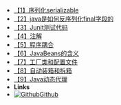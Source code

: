 - [【1】序列化serializable](Java/【1】序列化serializable)
- [【2】java是如何反序列化final字段的](Java/【2】java是如何反序列化final字段的)
- [【3】Junit测试代码](Java/【3】Junit测试代码)
- [【4】注解](Java/【4】注解)
- [【5】程序耦合](Java/【5】程序耦合)
- [【6】JavaBeans的含义](Java/【6】JavaBeans的含义)
- [【7】工厂类和配置文件](Java/【7】工厂类和配置文件)
- [【8】自动装箱和拆箱](Java/【8】自动装箱和拆箱)
- [【9】Java动态代理](Java/【9】Java动态代理)
- **Links**
- [![Github](https://icongram.jgog.in/simple/github.svg?color=808080&size=16)Github](https://github.com/YeSei)